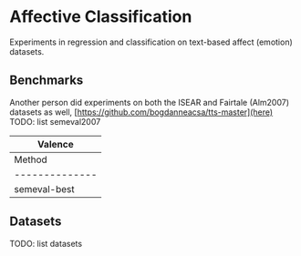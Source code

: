 # Affective Classification

Experiments in regression and classification on text-based affect (emotion) datasets.

## Benchmarks

Another person did experiments on both the ISEAR and Fairtale (Alm2007) datasets as well, [https://github.com/bogdanneacsa/tts-master](here)
TODO: list semeval2007

| Valence     |
|---------------|
| Method       | r     | Acc   | Prec  | Rec   | F1    |
|--------------|-------|-------|-------|-------|-------|
| semeval-best | 47.70 | 55.10 | 61.42 | 66.38 | 42.43 |




## Datasets

TODO: list datasets

